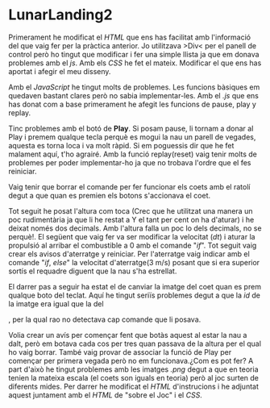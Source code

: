 # LunarLanding2
Primerament he modificat el _HTML_ que ens has facilitat amb l'informació del que vaig fer per la pràctica anterior. Jo utilitzava >Div< per el panell de control però ho tingut que modificar i fer una simple llista ja que em donava problemes amb el _js_.
Amb els _CSS_ he fet el mateix. Modificar el que ens has aportat i afegir el meu disseny.

Amb el _JavaScript_ he tingut molts de problemes. Les funcions bàsiques em quedaven bastant clares però no sabia implementar-les.
Amb el _.js_ que ens has donat com a base primerament he afegit les funcions de pause, play y replay.

Tinc problemes amb el botó de **Play**. Si posam pause, li tornam a donar al Play i premem qualque tecla perquè es mogui la nau un parell de vegades, aquesta es torna loca i va molt ràpid. Si em poguessis dir que he fet malament aquí, t'ho agrairé. Amb la funció replay(reset) vaig tenir molts de problemes per poder implementar-ho ja que no trobava l'ordre que el fes reiniciar. 

Vaig tenir que borrar el comande per fer funcionar els coets amb el ratolí degut a que quan es premien els  botons s'accionava el coet.

Tot seguit he posat l'altura com toca (Crec que he utilitzat una manera un poc rudimentària ja que li he restat a Y el tant per cent on ha d'aturar) i he deixat només dos decimals. Amb l'altura falla un poc lo dels decimals, no se perquè!. 
El següent que vaig fer va ser modificar la velocitat (_dt_) i aturar la propulsió al arribar el combustible a 0 amb el comande "_if_". 
Tot seguit vaig crear els avisos d'aterratge y reiniciar. Per l'aterratge vaig indicar amb el comande "_if_, _else_" la velocitat d'aterratge(3 m/s) posant que si era superior sortís el requadre diguent que la nau s'ha estrellat.  

El darrer pas a seguir ha estat el de canviar la imatge del coet quan es prem qualque boto del teclat. Aquí he tingut seriïs problemes degut a que la _id_ de la imatge era igual que la del <Div>, per la qual rao no detectava cap comande que li posava. 

Volia crear un avís per començar fent que botàs aquest al estar la nau a dalt, però em botava cada cos per tres quan passava de la altura per el qual ho vaig borrar. També vaig provar de associar la funció de Play per començar per primera vegada però no em funcionava.¿Com es pot fer? 
A part d'això he tingut problemes amb les imatges _.png_ degut a que en teoria tenien la mateixa escala (el coets son iguals en teoria) però al joc surten de diferents mides.
Per darrer he modificat el _HTML_ d'instrucions i he adjuntat aquest juntament amb el _HTML_ de "sobre el Joc" i el _CSS_.
